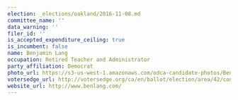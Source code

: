 ```yaml
---
election: _elections/oakland/2016-11-08.md
committee_name: ''
data_warning: ''
filer_id: ''
is_accepted_expenditure_ceiling: true
is_incumbent: false
name: Benjamin Lang
occupation: Retired Teacher and Administrator
party_affiliation: Democrat
photo_url: https://s3-us-west-1.amazonaws.com/odca-candidate-photos/Ben-Lang.png
votersedge_url: http://votersedge.org/ca/en/ballot/election/area/42/contests/contest/13217/candidate/130696?&county=Alameda%20County&election_authority_id=1
website_url: http://www.benlang.com/
---
```


